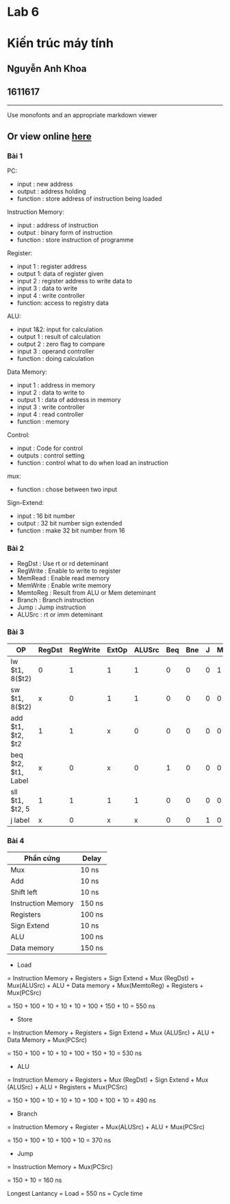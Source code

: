# Lab 6
# Kiến trúc máy tính

## Nguyễn Anh Khoa
## 1611617

---
Use monofonts and an appropriate markdown viewer

Or view online [here](https://raw.githubusercontent.com/nganhkhoa/computer-architecture/master/lab6/lab6.md)
---

### Bài 1

PC:
- input    : new address
- output   : address holding
- function : store address of instruction being loaded

Instruction Memory:
- input    : address of instruction
- output   : binary form of instruction
- function : store instruction of programme

Register:
- input 1 :  register address
- output 1:  data of register given
- input 2 :  register address to write data to
- input 3 :  data to write
- input 4 :  write controller
- function:  access to registry data

ALU:
- input 1&2:  input for calculation
- output 1 :  result of calculation
- output 2 :  zero flag to compare
- input 3  :  operand controller
- function :  doing calculation

Data Memory:
- input 1  : address in memory
- input 2  : data to write to
- output 1 : data of address in memory
- input 3  : write controller
- input 4  : read controller
- function : memory

Control:
- input    : Code for control
- outputs  : control setting
- function : control what to do when load an instruction

mux:
- function : chose between two input

Sign-Extend:
- input    : 16 bit number
- output   : 32 bit number sign extended
- function : make 32 bit number from 16

### Bài 2

- RegDst   : Use rt or rd deteminant
- RegWrite : Enable to write to register
- MemRead  : Enable read memory
- MemWrite : Enable write memory
- MemtoReg : Result from ALU or Mem deteminant
- Branch   : Branch instruction
- Jump     : Jump instruction
- ALUSrc   : rt or imm deteminant



### Bài 3

| OP                    | RegDst | RegWrite | ExtOp | ALUSrc | Beq | Bne | J   | MemRead | MemWrite | MemtoReg |
| --------------------- | ------ | -------- | ----- | ------ | --- | --- | --- | ------- | -------- | -------- |
| lw \$t1, 8(\$t2)      | 0      | 1        | 1     | 1      | 0   | 0   | 0   | 1       | 0        | 1        |
| sw \$t1, 8(\$t2)      | x      | 0        | 1     | 1      | 0   | 0   | 0   | 0       | 1        | x        |
| add \$t1, \$t2, \$t2  | 1      | 1        | x     | 0      | 0   | 0   | 0   | 0       | 0        | 0        |
| beq \$t2, \$t1, Label | x      | 0        | x     | 0      | 1   | 0   | 0   | 0       | 0        | x        |
| sll \$t1, \$t2, 5     | 1      | 1        | 1     | 1      | 0   | 0   | 0   | 0       | 0        | 0        |
| j label               | x      | 0        | x     | x      | 0   | 0   | 1   | 0       | 0        | x        |


### Bài 4

| Phần cứng          |  Delay  |
|--------------------|---------|
| Mux                |  10  ns |
| Add                |  10  ns |
| Shift left         |  10  ns |
| Instruction Memory | 150  ns |
| Registers          | 100  ns |
| Sign Extend        |  10  ns |
| ALU                | 100  ns |
| Data memory        | 150  ns |


- Load

= Instruction Memory + Registers + Sign Extend + Mux (RegDst) + Mux(ALUSrc) + ALU + Data memory + Mux(MemtoReg) + Registers + Mux(PCSrc) 

= 150 + 100 + 10 + 10 + 10 + 100 + 150 + 10 = 550 ns

- Store

= Instruction Memory + Registers + Sign Extend + Mux (ALUSrc) + ALU + Data Memory + Mux(PCSrc) 

= 150 + 100 + 10 + 10 + 100 + 150 + 10 = 530 ns

- ALU

= Instruction Memory + Registers + Mux (RegDst) + Sign Extend + Mux (ALUSrc) + ALU + Registers + Mux(PCSrc) 

= 150 + 100 + 10 + 10 + 10 + 100 + 100 + 10 = 490 ns

- Branch

= Instruction Memory + Register + Mux(ALUSrc) + ALU + Mux(PCSrc) 

= 150 + 100 + 10 + 100 + 10 = 370 ns

- Jump

= Insstruction Memory + Mux(PCSrc) 

= 150 + 10 = 160 ns

Longest Lantancy = Load = 550 ns = Cycle time